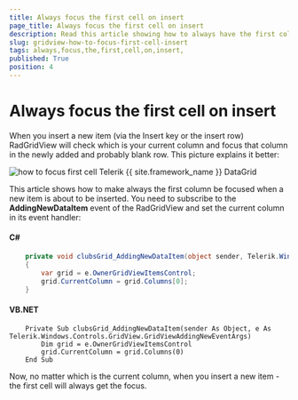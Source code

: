 ```yaml
---
title: Always focus the first cell on insert 
page_title: Always focus the first cell on insert 
description: Read this article showing how to always have the first column focused when a new item is about to be inserted in RadGridView - Telerik's {{ site.framework_name }} DataGrid.
slug: gridview-how-to-focus-first-cell-insert
tags: always,focus,the,first,cell,on,insert,
published: True
position: 4
---
```


# Always focus the first cell on insert 

When you insert a new item (via the Insert key or the insert row) RadGridView will check which is your current column and focus that column in the newly added and probably blank row. This picture explains it better:

![how to focus first cell Telerik {{ site.framework_name }} DataGrid](images/how_to_focus_first_cell.png)

This article shows how to make always the first column be focused when a new item is about to be inserted. You need to subscribe to the __AddingNewDataItem__ event of the RadGridView and set the current column in its event handler:

#### __C#__

```C#
	private void clubsGrid_AddingNewDataItem(object sender, Telerik.Windows.Controls.GridView.GridViewAddingNewEventArgs e)
	{
	    var grid = e.OwnerGridViewItemsControl;
	    grid.CurrentColumn = grid.Columns[0];
	}
```

#### __VB.NET__

```VB.NET
	Private Sub clubsGrid_AddingNewDataItem(sender As Object, e As Telerik.Windows.Controls.GridView.GridViewAddingNewEventArgs)
	    Dim grid = e.OwnerGridViewItemsControl
	    grid.CurrentColumn = grid.Columns(0)
	End Sub
```

Now, no matter which is the current column, when you insert a new item - the first cell will always get the focus. 


